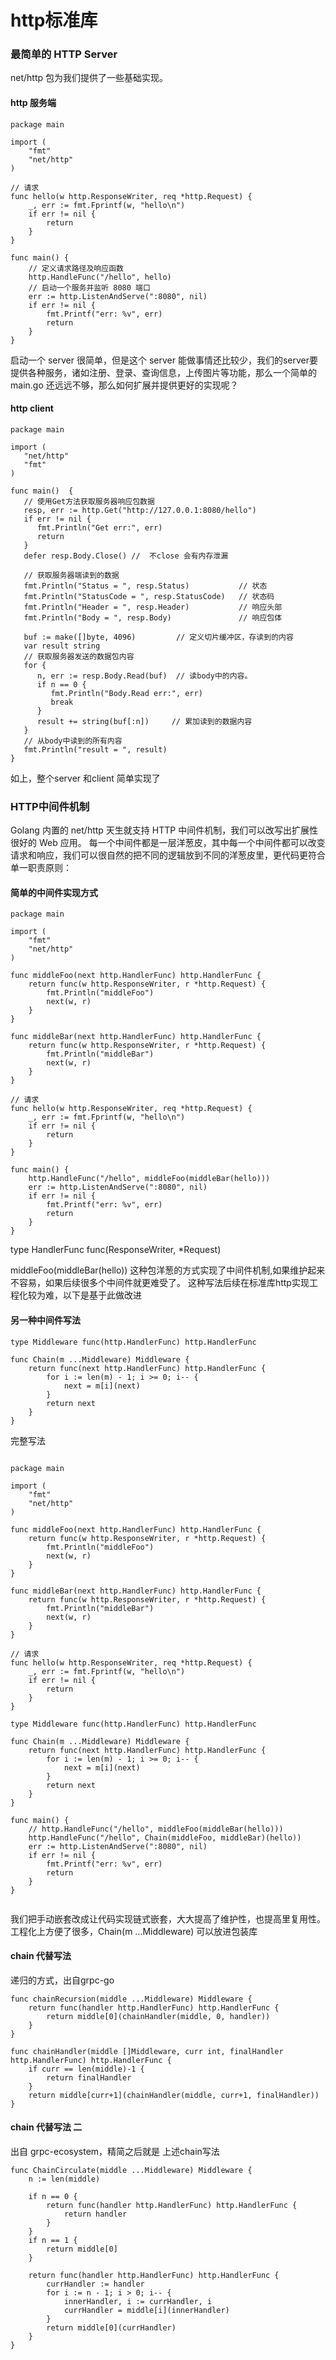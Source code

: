 # http标准库


### 最简单的 HTTP Server
 net/http 包为我们提供了一些基础实现。


#### http 服务端
```golang
package main

import (
	"fmt"
	"net/http"
)

// 请求
func hello(w http.ResponseWriter, req *http.Request) {
	_, err := fmt.Fprintf(w, "hello\n")
	if err != nil {
		return
	}
}

func main() {
	// 定义请求路径及响应函数
	http.HandleFunc("/hello", hello)
	// 启动一个服务并监听 8080 端口
	err := http.ListenAndServe(":8080", nil)
	if err != nil {
		fmt.Printf("err: %v", err)
		return
	}
}

```

启动一个 server 很简单，但是这个 server 能做事情还比较少，我们的server要提供各种服务，诸如注册、登录、查询信息，上传图片等功能，那么一个简单的 main.go 还远远不够，那么如何扩展并提供更好的实现呢？



#### http client

``` golang
package main

import (
   "net/http"
   "fmt"
)

func main()  {
   // 使用Get方法获取服务器响应包数据
   resp, err := http.Get("http://127.0.0.1:8080/hello")
   if err != nil {
      fmt.Println("Get err:", err)
      return
   }
   defer resp.Body.Close() //  不close 会有内存泄漏

   // 获取服务器端读到的数据
   fmt.Println("Status = ", resp.Status)           // 状态
   fmt.Println("StatusCode = ", resp.StatusCode)   // 状态码
   fmt.Println("Header = ", resp.Header)           // 响应头部
   fmt.Println("Body = ", resp.Body)               // 响应包体

   buf := make([]byte, 4096)         // 定义切片缓冲区，存读到的内容
   var result string
   // 获取服务器发送的数据包内容
   for {
      n, err := resp.Body.Read(buf)  // 读body中的内容。
      if n == 0 {
         fmt.Println("Body.Read err:", err)
         break
      }
      result += string(buf[:n])     // 累加读到的数据内容
   }
   // 从body中读到的所有内容
   fmt.Println("result = ", result)
}
```


<!-- {{#playground ../code/web/http.go editable no_run should_panic}} -->

如上，整个server 和client 简单实现了


### HTTP中间件机制
Golang 内置的 net/http 天生就支持 HTTP 中间件机制，我们可以改写出扩展性很好的 Web 应用。
每一个中间件都是一层洋葱皮，其中每一个中间件都可以改变请求和响应，我们可以很自然的把不同的逻辑放到不同的洋葱皮里，更代码更符合单一职责原则：


#### 简单的中间件实现方式
```golang
package main

import (
	"fmt"
	"net/http"
)

func middleFoo(next http.HandlerFunc) http.HandlerFunc {
	return func(w http.ResponseWriter, r *http.Request) {
		fmt.Println("middleFoo")
		next(w, r)
	}
}

func middleBar(next http.HandlerFunc) http.HandlerFunc {
	return func(w http.ResponseWriter, r *http.Request) {
		fmt.Println("middleBar")
		next(w, r)
	}
}

// 请求
func hello(w http.ResponseWriter, req *http.Request) {
	_, err := fmt.Fprintf(w, "hello\n")
	if err != nil {
		return
	}
}

func main() {
	http.HandleFunc("/hello", middleFoo(middleBar(hello)))
	err := http.ListenAndServe(":8080", nil)
	if err != nil {
		fmt.Printf("err: %v", err)
		return
	}
}
```

type HandlerFunc func(ResponseWriter, *Request) 

middleFoo(middleBar(hello)) 这种包洋葱的方式实现了中间件机制,如果维护起来不容易，如果后续很多个中间件就更难受了。 
这种写法后续在标准库http实现工程化较为难，以下是基于此做改进

#### 另一种中间件写法


```golang
type Middleware func(http.HandlerFunc) http.HandlerFunc

func Chain(m ...Middleware) Middleware {
	return func(next http.HandlerFunc) http.HandlerFunc {
		for i := len(m) - 1; i >= 0; i-- {
			next = m[i](next)
		}
		return next
	}
}

```

完整写法


```golang

package main

import (
	"fmt"
	"net/http"
)

func middleFoo(next http.HandlerFunc) http.HandlerFunc {
	return func(w http.ResponseWriter, r *http.Request) {
		fmt.Println("middleFoo")
		next(w, r)
	}
}

func middleBar(next http.HandlerFunc) http.HandlerFunc {
	return func(w http.ResponseWriter, r *http.Request) {
		fmt.Println("middleBar")
		next(w, r)
	}
}

// 请求
func hello(w http.ResponseWriter, req *http.Request) {
	_, err := fmt.Fprintf(w, "hello\n")
	if err != nil {
		return
	}
}

type Middleware func(http.HandlerFunc) http.HandlerFunc

func Chain(m ...Middleware) Middleware {
	return func(next http.HandlerFunc) http.HandlerFunc {
		for i := len(m) - 1; i >= 0; i-- {
			next = m[i](next)
		}
		return next
	}
}

func main() {
	// http.HandleFunc("/hello", middleFoo(middleBar(hello)))
	http.HandleFunc("/hello", Chain(middleFoo, middleBar)(hello))
	err := http.ListenAndServe(":8080", nil)
	if err != nil {
		fmt.Printf("err: %v", err)
		return
	}
}


```

我们把手动嵌套改成让代码实现链式嵌套，大大提高了维护性，也提高里复用性。
工程化上方便了很多，Chain(m ...Middleware) 可以放进包装库



#### chain 代替写法 
递归的方式，出自grpc-go

```golang
func chainRecursion(middle ...Middleware) Middleware {
	return func(handler http.HandlerFunc) http.HandlerFunc {
		return middle[0](chainHandler(middle, 0, handler))
	}
}

func chainHandler(middle []Middleware, curr int, finalHandler http.HandlerFunc) http.HandlerFunc {
	if curr == len(middle)-1 {
		return finalHandler
	}
	return middle[curr+1](chainHandler(middle, curr+1, finalHandler))
}
```

#### chain 代替写法 二 
出自 grpc-ecosystem，精简之后就是 上述chain写法

```golang
func ChainCirculate(middle ...Middleware) Middleware {
	n := len(middle)

	if n == 0 {
		return func(handler http.HandlerFunc) http.HandlerFunc {
			return handler
		}
	}
	if n == 1 {
		return middle[0]
	}

	return func(handler http.HandlerFunc) http.HandlerFunc {
		currHandler := handler
		for i := n - 1; i > 0; i-- {
			innerHandler, i := currHandler, i
			currHandler = middle[i](innerHandler)
		}
		return middle[0](currHandler)
	}
}

```












